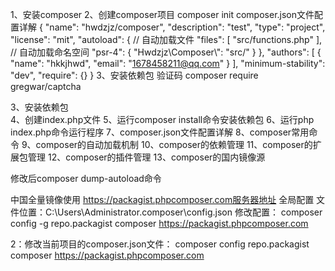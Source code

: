 1、安装composer
2、创建composer项目
composer init
composer.json文件配置详解
{
    "name": "hwdzjz/composer",
    "description": "test",
    "type": "project",
    "license": "mit",
    "autoload": {
        // 自动加载文件
        "files": [
            "src/functions.php"
        ],
        // 自动加载命名空间
        "psr-4": {
            "Hwdzjz\\Composer\\": "src/"
        }
    },
    "authors": [
        {
            "name": "hkkjhwd",
            "email": "1678458211@qq.com"
        }
    ],
    "minimum-stability": "dev",
    "require": {}
}
3、安装依赖包      验证码 
composer require gregwar/captcha

3、安装依赖包       
4、创建index.php文件
5、运行composer install命令安装依赖包
6、运行php index.php命令运行程序
7、composer.json文件配置详解
8、composer常用命令
9、composer的自动加载机制
10、composer的依赖管理
11、composer的扩展包管理
12、composer的插件管理
13、composer的国内镜像源

修改后composer dump-autoload命令



中国全量镜像使用 https://packagist.phpcomposer.com服务器地址
全局配置 文件位置：C:\Users\Administrator\.composer\config.json
修改配置：
composer config -g repo.packagist composer https://packagist.phpcomposer.com

2：修改当前项目的composer.json文件：
composer config repo.packagist composer https://packagist.phpcomposer.com
